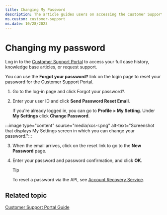 ```yaml
---
title: Changing My Password
description: The article guides users on accessing the Customer Support Portal to view case history, access knowledge base articles, and request support. It also mentions the option to reset a forgotten password via the "Forgot your password?" link on the login page.
ms.custom: customer-support
ms.date: 10/28/2023
---
```


# Changing my password

Log in to the [Customer Support Portal](https://help.xandr.com) to access your full case history, knowledge base
articles, or request support.

You can use the **Forgot your password?** link on the login page to reset your password for the Customer Support
Portal.

1. Go to the log-in page and click Forgot your password?.

1. Enter your user ID and click **Send Password Reset Email**.

    If you're already logged in, you can go to **Profile > My Setting**.
    Under **My Settings** click **Change Password**.

:::image type="content" source="media/xcs-r.png" alt-text="Screenshot that displays My Settings screen in which you can change your password.":::

3. When the email arrives, click on the reset link to go to the **New Password** page.

4. Enter your password and password confirmation, and click **OK**.

   > [!TIP]
   > To reset a password via the API, see [Account Recovery Service](../digital-platform-api/account-recovery-service.md).

## Related topic

[Customer Support Portal Guide](xcs-customer-support-portal-guide.md)
